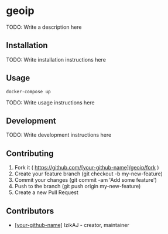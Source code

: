 # geoip

TODO: Write a description here

## Installation

TODO: Write installation instructions here

## Usage

```
docker-compose up
```

TODO: Write usage instructions here

## Development

TODO: Write development instructions here

## Contributing

1. Fork it ( https://github.com/[your-github-name]/geoip/fork )
2. Create your feature branch (git checkout -b my-new-feature)
3. Commit your changes (git commit -am 'Add some feature')
4. Push to the branch (git push origin my-new-feature)
5. Create a new Pull Request

## Contributors

- [[your-github-name]](https://github.com/[your-github-name]) IzikAJ - creator, maintainer
